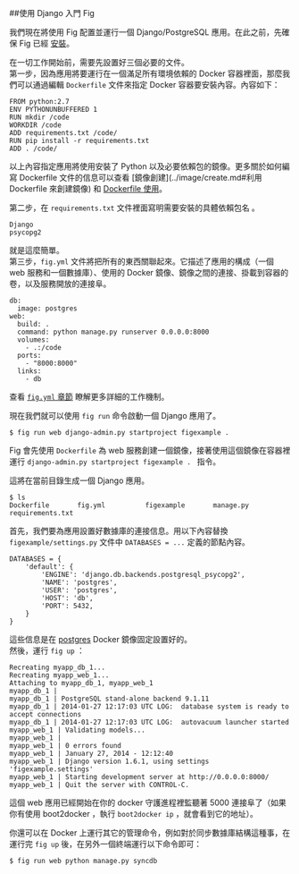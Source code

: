 ##使用 Django 入門 Fig

我們現在將使用 Fig 配置並運行一個 Django/PostgreSQL 應用。在此之前，先確保 Fig 已經 [安裝](install.md)。

在一切工作開始前，需要先設置好三個必要的文件。  
第一步，因為應用將要運行在一個滿足所有環境依賴的 Docker 容器裡面，那麼我們可以通過編輯 `Dockerfile` 文件來指定 Docker 容器要安裝內容。內容如下： 

```
FROM python:2.7
ENV PYTHONUNBUFFERED 1
RUN mkdir /code
WORKDIR /code
ADD requirements.txt /code/
RUN pip install -r requirements.txt
ADD . /code/
```
以上內容指定應用將使用安裝了 Python 以及必要依賴包的鏡像。更多關於如何編寫 Dockerfile 文件的信息可以查看 [鏡像創建](../image/create.md#利用 Dockerfile 來創建鏡像) 和 [Dockerfile 使用](../dockerfile/README.md)。

第二步，在 `requirements.txt` 文件裡面寫明需要安裝的具體依賴包名 。

```
Django
psycopg2
```

就是這麼簡單。  
第三步，`fig.yml` 文件將把所有的東西關聯起來。它描述了應用的構成（一個 web 服務和一個數據庫）、使用的 Docker 鏡像、鏡像之間的連接、掛載到容器的卷，以及服務開放的連接阜。 

```
db:
  image: postgres
web:
  build: .
  command: python manage.py runserver 0.0.0.0:8000
  volumes:
    - .:/code
  ports:
    - "8000:8000"
  links:
    - db
```
查看 [`fig.yml` 章節](yml_ref.md) 瞭解更多詳細的工作機制。

現在我們就可以使用 `fig run` 命令啟動一個 Django 應用了。

```
$ fig run web django-admin.py startproject figexample .
```
Fig 會先使用 `Dockerfile` 為 web 服務創建一個鏡像，接著使用這個鏡像在容器裡運行 `django-admin.py startproject figexample . ` 指令。

這將在當前目錄生成一個 Django 應用。

```
$ ls
Dockerfile       fig.yml          figexample       manage.py       requirements.txt
```
首先，我們要為應用設置好數據庫的連接信息。用以下內容替換 `figexample/settings.py` 文件中 `DATABASES = ...` 定義的節點內容。

```
DATABASES = {
    'default': {
        'ENGINE': 'django.db.backends.postgresql_psycopg2',
        'NAME': 'postgres',
        'USER': 'postgres',
        'HOST': 'db',
        'PORT': 5432,
    }
}
```
這些信息是在 [postgres](https://registry.hub.docker.com/_/postgres/) Docker 鏡像固定設置好的。  
然後，運行 `fig up` ：
	
```
Recreating myapp_db_1...
Recreating myapp_web_1...
Attaching to myapp_db_1, myapp_web_1
myapp_db_1 |
myapp_db_1 | PostgreSQL stand-alone backend 9.1.11
myapp_db_1 | 2014-01-27 12:17:03 UTC LOG:  database system is ready to accept connections
myapp_db_1 | 2014-01-27 12:17:03 UTC LOG:  autovacuum launcher started
myapp_web_1 | Validating models...
myapp_web_1 |
myapp_web_1 | 0 errors found
myapp_web_1 | January 27, 2014 - 12:12:40
myapp_web_1 | Django version 1.6.1, using settings 'figexample.settings'
myapp_web_1 | Starting development server at http://0.0.0.0:8000/
myapp_web_1 | Quit the server with CONTROL-C.
```
這個 web 應用已經開始在你的 docker 守護進程裡監聽著 5000 連接阜了（如果你有使用 boot2docker ，執行 `boot2docker ip` ，就會看到它的地址）。

你還可以在 Docker 上運行其它的管理命令，例如對於同步數據庫結構這種事，在運行完 `fig up` 後，在另外一個終端運行以下命令即可：

```
$ fig run web python manage.py syncdb
```